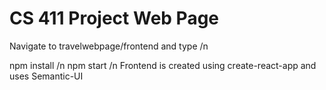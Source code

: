 # CS 411 Project Web Page

Navigate to travelwebpage/frontend and type /n

npm install /n
npm start /n
Frontend is created using create-react-app and uses Semantic-UI
